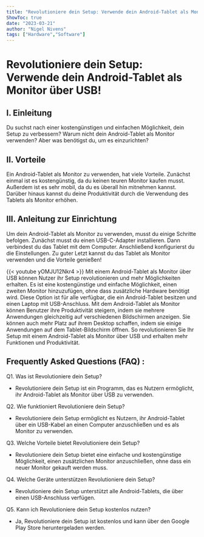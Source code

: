 ```yaml
---
title: "Revolutioniere dein Setup: Verwende dein Android-Tablet als Monitor über USB!"
ShowToc: true 
date: "2023-03-21"
author: "Nigel Nivens" 
tags: ["Hardware","Software"]
---
```

# Revolutioniere dein Setup: Verwende dein Android-Tablet als Monitor über USB!

## I. Einleitung

Du suchst nach einer kostengünstigen und einfachen Möglichkeit, dein Setup zu verbessern? Warum nicht dein Android-Tablet als Monitor verwenden? Aber was benötigst du, um es einzurichten?

## II. Vorteile

Ein Android-Tablet als Monitor zu verwenden, hat viele Vorteile. Zunächst einmal ist es kostengünstig, da du keinen teuren Monitor kaufen musst. Außerdem ist es sehr mobil, da du es überall hin mitnehmen kannst. Darüber hinaus kannst du deine Produktivität durch die Verwendung des Tablets als Monitor erhöhen.

## III. Anleitung zur Einrichtung

Um dein Android-Tablet als Monitor zu verwenden, musst du einige Schritte befolgen. Zunächst musst du einen USB-C-Adapter installieren. Dann verbindest du das Tablet mit dem Computer. Anschließend konfigurierst du die Einstellungen. Zu guter Letzt kannst du das Tablet als Monitor verwenden und die Vorteile genießen!

{{< youtube yOMJU12Nkr4 >}} 
Mit einem Android-Tablet als Monitor über USB können Nutzer ihr Setup revolutionieren und mehr Möglichkeiten erhalten. Es ist eine kostengünstige und einfache Möglichkeit, einen zweiten Monitor hinzuzufügen, ohne dass zusätzliche Hardware benötigt wird. Diese Option ist für alle verfügbar, die ein Android-Tablet besitzen und einen Laptop mit USB-Anschluss. Mit dem Android-Tablet als Monitor können Benutzer ihre Produktivität steigern, indem sie mehrere Anwendungen gleichzeitig auf verschiedenen Bildschirmen anzeigen. Sie können auch mehr Platz auf ihrem Desktop schaffen, indem sie einige Anwendungen auf dem Tablet-Bildschirm öffnen. So revolutionieren Sie Ihr Setup mit einem Android-Tablet als Monitor über USB und erhalten mehr Funktionen und Produktivität.

## Frequently Asked Questions (FAQ) :
Q1. Was ist Revolutioniere dein Setup?
- Revolutioniere dein Setup ist ein Programm, das es Nutzern ermöglicht, ihr Android-Tablet als Monitor über USB zu verwenden.

Q2. Wie funktioniert Revolutioniere dein Setup?
- Revolutioniere dein Setup ermöglicht es Nutzern, ihr Android-Tablet über ein USB-Kabel an einen Computer anzuschließen und es als Monitor zu verwenden.

Q3. Welche Vorteile bietet Revolutioniere dein Setup? 
- Revolutioniere dein Setup bietet eine einfache und kostengünstige Möglichkeit, einen zusätzlichen Monitor anzuschließen, ohne dass ein neuer Monitor gekauft werden muss.

Q4. Welche Geräte unterstützen Revolutioniere dein Setup?
- Revolutioniere dein Setup unterstützt alle Android-Tablets, die über einen USB-Anschluss verfügen.

Q5. Kann ich Revolutioniere dein Setup kostenlos nutzen?
- Ja, Revolutioniere dein Setup ist kostenlos und kann über den Google Play Store heruntergeladen werden.


